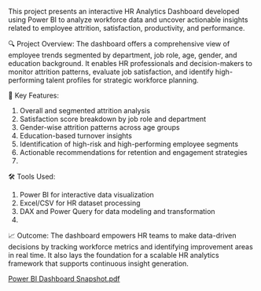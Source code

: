 This project presents an interactive HR Analytics Dashboard developed using Power BI to analyze workforce data and uncover actionable insights related to employee attrition, satisfaction, productivity, and performance.

🔍 Project Overview:
The dashboard offers a comprehensive view of employee trends segmented by department, job role, age, gender, and education background. 
It enables HR professionals and decision-makers to monitor attrition patterns, evaluate job satisfaction, and identify high-performing talent profiles for strategic workforce planning.

🧩 Key Features:
1.	Overall and segmented attrition analysis
2.	Satisfaction score breakdown by job role and department
3.	Gender-wise attrition patterns across age groups
4.	Education-based turnover insights
5.	Identification of high-risk and high-performing employee segments
6.	Actionable recommendations for retention and engagement strategies
7.	
🛠 Tools Used:
1.	Power BI for interactive data visualization
2.	Excel/CSV for HR dataset processing
3.	DAX and Power Query for data modeling and transformation
4.	
📈 Outcome:
The dashboard empowers HR teams to make data-driven decisions by tracking workforce metrics and identifying improvement areas in real time.
It also lays the foundation for a scalable HR analytics framework that supports continuous insight generation.

[Power BI Dashboard Snapshot.pdf](https://github.com/user-attachments/files/19490415/Power.BI.Dashboard.Snapshot.pdf)
